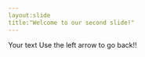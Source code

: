 ```yaml
---
layout:slide
title:"Welcome to our second slide!"
---
```

Your text
Use the left arrow to go back!!
